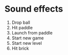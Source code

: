 # Sound effects

1. Drop ball
2. Hit paddle
3. Launch from paddle
4. Start new game
5. Start new level
6. Hit brick

